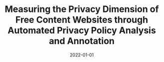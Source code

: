 ---
title: "Measuring the Privacy Dimension of Free Content Websites through Automated Privacy Policy Analysis and Annotation"
collection: publications
permalink: /publication/2022-01-01-Measuring-the-Privacy-Dimension-of-Free-Content-Websites-through-Automated-Privacy-Policy-Analysis-and-Annotation
date: 2022-01-01
venue: 'In the proceedings of Companion of The Web Conference 2022, Virtual Event / Lyon, France, April 25 - 29, 2022'
paperurl: 'https://doi.org/10.1145/3487553.3524663'
citation: ' Abdulrahman Alabduljabbar,  David Mohaisen, &quot;Measuring the Privacy Dimension of Free Content Websites through Automated Privacy Policy Analysis and Annotation.&quot; In the proceedings of Companion of The Web Conference 2022, Virtual Event / Lyon, France, April 25 - 29, 2022, 2022.'
---